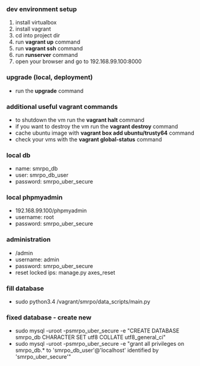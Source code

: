 ### dev environment setup
1. install virtualbox
2. install vagrant
3. cd into project dir
4. run **vagrant up** command
5. run **vagrant ssh** command
6. run **runserver** command
7. open your browser and go to 192.168.99.100:8000

### upgrade (local, deployment)
- run the **upgrade** command

### additional useful vagrant commands
- to shutdown the vm run the **vagrant halt** command
- if you want to destroy the vm run the **vagrant destroy** command
- cache ubuntu image with **vagrant box add ubuntu/trusty64** command
- check your vms with the **vagrant global-status** command

### local db
- name: smrpo_db
- user: smrpo_db_user
- password: smrpo_uber_secure

### local phpmyadmin
- 192.168.99.100/phpmyadmin
- username: root
- password: smrpo_uber_secure

### administration
- /admin
- username: admin
- password: smrpo_uber_secure
- reset locked ips: manage.py axes_reset

### fill database 
- sudo python3.4 /vagrant/smrpo/data_scripts/main.py

### fixed database - create new
- sudo mysql -uroot -psmrpo_uber_secure -e "CREATE DATABASE smrpo_db CHARACTER SET utf8 COLLATE utf8_general_ci"
- sudo mysql -uroot -psmrpo_uber_secure -e "grant all privileges on smrpo_db.* to 'smrpo_db_user'@'localhost' identified by 'smrpo_uber_secure'"

